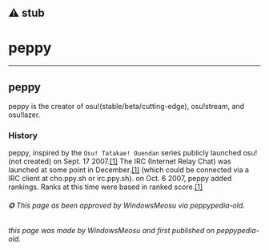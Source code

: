 ⚠ stub
---
# peppy

---
## peppy

peppy is the creator of osu!(stable/beta/cutting-edge), osu!stream, and osu!lazer.

### History

peppy, inspired by the `Osu! Tatakae! Ouendan` series publicly launched osu! (not created) on Sept. 17 2007.[\[1\]](https://osu.ppy.sh/wiki/en/History_of_osu%21/2007#september) The IRC (Internet Relay Chat) was launched at some point in December.[\[1\]](https://osu.ppy.sh/wiki/en/History_of_osu%21/2007#november) (which could be connected via a IRC client at cho.ppy.sh or irc.ppy.sh). on Oct. 6 2007, peppy added rankings. Ranks at this time were based in ranked score.[\[1\]](https://osu.ppy.sh/wiki/en/History_of_osu%21/Online_rankings/osu%21)

###### ✪ This page as been approved by WindowsMeosu via peppypedia-old.
###### this page was made by WindowsMeosu and first published on peppypedia-old.